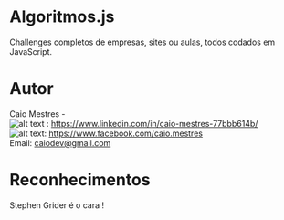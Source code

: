 ﻿# Algoritmos.js


Challenges completos de empresas, sites ou aulas, todos codados em JavaScript.

# Autor


Caio Mestres -  
![alt text](http://www.icynene.com/sites/all/modules/socialmedia/icons/levelten/glossy/16x16/linkedin.png "LinkedIn") : https://www.linkedin.com/in/caio-mestres-77bbb614b/  
![alt text](http://www.icynene.com/sites/all/modules/socialmedia/icons/levelten/glossy/16x16/facebook.png "Facebook"): https://www.facebook.com/caio.mestres  
Email: caiodev@gmail.com



# Reconhecimentos

Stephen Grider é o cara !


